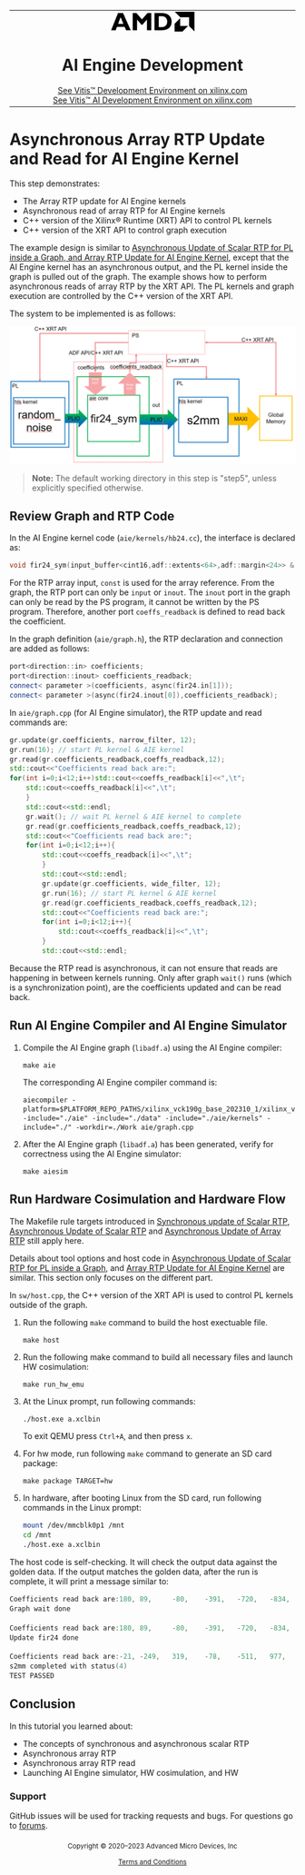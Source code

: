 ﻿<table class="sphinxhide" width="100%">
 <tr width="100%">
    <td align="center"><img src="https://raw.githubusercontent.com/Xilinx/Image-Collateral/main/xilinx-logo.png" width="30%"/><h1>AI Engine Development</h1>
    <a href="https://www.xilinx.com/products/design-tools/vitis.html">See Vitis™ Development Environment on xilinx.com</br></a>
    <a href="https://www.xilinx.com/products/design-tools/vitis/vitis-ai.html">See Vitis™ AI Development Environment on xilinx.com</a>
    </td>
 </tr>
</table>

# Asynchronous Array RTP Update and Read for AI Engine Kernel

This step demonstrates:

* The Array RTP update for AI Engine kernels
* Asynchronous read of array RTP for AI Engine kernels
* C++ version of the Xilinx® Runtime (XRT) API to control PL kernels
* C++ version of the XRT API to control graph execution

The example design is similar to [Asynchronous Update of Scalar RTP for PL inside a Graph, and Array RTP Update for AI Engine Kernel](./step4_async_aie_array.md), except that the AI Engine kernel has an asynchronous output, and the PL kernel inside the graph is pulled out of the graph. The example shows how to perform asynchronous reads of array RTP by the XRT API. The PL kernels and graph execution are controlled by the C++ version of the XRT API.

The system to be implemented is as follows:

![missing image](./images/figure9.PNG)

>**Note:** The default working directory in this step is "step5", unless explicitly specified otherwise.

## Review Graph and RTP Code

In the AI Engine kernel code (`aie/kernels/hb24.cc`), the interface is declared as:

```cpp
void fir24_sym(input_buffer<cint16,adf::extents<64>,adf::margin<24>> & iwin, output_buffer<cint16,adf::extents<64>> & owin,  const int32(&coeffs)[12], int32(&coeffs_readback)[12]);
```

For the RTP array input, `const` is used for the array reference. From the graph, the RTP port can only be `input` or `inout`. The `inout` port in the graph can only be read by the PS program, it cannot be written by the PS program. Therefore, another port `coeffs_readback` is defined to read back the coefficient.

In the graph definition (`aie/graph.h`), the RTP declaration and connection are added as follows:

```cpp
port<direction::in> coefficients;
port<direction::inout> coefficients_readback;
connect< parameter >(coefficients, async(fir24.in[1]));
connect< parameter >(async(fir24.inout[0]),coefficients_readback);
```

In `aie/graph.cpp` (for AI Engine simulator), the RTP update and read commands are:

```cpp
gr.update(gr.coefficients, narrow_filter, 12);
gr.run(16); // start PL kernel & AIE kernel
gr.read(gr.coefficients_readback,coeffs_readback,12);
std::cout<<"Coefficients read back are:";
for(int i=0;i<12;i++)std::cout<<coeffs_readback[i]<<",\t";
    std::cout<<coeffs_readback[i]<<",\t";
    }
    std::cout<<std::endl;
    gr.wait(); // wait PL kernel & AIE kernel to complete
    gr.read(gr.coefficients_readback,coeffs_readback,12);
    std::cout<<"Coefficients read back are:";
    for(int i=0;i<12;i++){
        std::cout<<coeffs_readback[i]<<",\t";
        }
        std::cout<<std::endl;
        gr.update(gr.coefficients, wide_filter, 12);
        gr.run(16); // start PL kernel & AIE kernel
        gr.read(gr.coefficients_readback,coeffs_readback,12);
        std::cout<<"Coefficients read back are:";
        for(int i=0;i<12;i++){
            std::cout<<coeffs_readback[i]<<",\t";
        }
        std::cout<<std::endl;
```

Because the RTP read is asynchronous, it can not ensure that reads are happening in between kernels running. Only after graph `wait()` runs (which is a synchronization point), are the coefficients updated and can be read back.

## Run AI Engine Compiler and AI Engine Simulator

1. Compile the AI Engine graph (`libadf.a`) using the AI Engine compiler:

   ```
   make aie
   ```

   The corresponding AI Engine compiler command is:

   ```
   aiecompiler -platform=$PLATFORM_REPO_PATHS/xilinx_vck190g_base_202310_1/xilinx_vck190_base_202310_1.xpfm -include="./aie" -include="./data" -include="./aie/kernels" -include="./" -workdir=./Work aie/graph.cpp
   ```

2. After the AI Engine graph (`libadf.a`) has been generated, verify for correctness using the AI Engine simulator:

   ```
   make aiesim
   ```

## Run Hardware Cosimulation and Hardware Flow

The Makefile rule targets introduced in [Synchronous update of Scalar RTP](./step1_sync_scalar.md), [Asynchronous Update of Scalar RTP](./step2_async_scalar.md) and [Asynchronous Update of Array RTP](./step3_async_array.md) still apply here.

Details about tool options and host code in [Asynchronous Update of Scalar RTP for PL inside a Graph](./step2_async_scalar.md), and [Array RTP Update for AI Engine Kernel](./step4_async_aie_array.md) are similar. This section only focuses on the different part.

In `sw/host.cpp`, the C++ version of the XRT API is used to control PL kernels outside of the graph.

1. Run the following `make` command to build the host exectuable file.

   ```
   make host
   ```

2. Run the following make command to build all necessary files and launch HW cosimulation:

   ```
   make run_hw_emu
   ```

3. At the Linux prompt, run following commands:

   ```bash
   ./host.exe a.xclbin
   ```

    To exit QEMU press `Ctrl+A`, and then press `x`.

4. For hw mode, run following `make` command to generate an SD card package:

   ```
   make package TARGET=hw
   ```

5. In hardware, after booting Linux from the SD card, run following commands in the Linux prompt:

   ```bash
   mount /dev/mmcblk0p1 /mnt
   cd /mnt
   ./host.exe a.xclbin
   ```

The host code is self-checking. It will check the output data against the golden data. If the output matches the golden data, after the run is complete, it will print a message similar to:

```cpp
Coefficients read back are:180, 89,     -80,    -391,   -720,   -834,   -478,   505,    2063,   3896,   5535,   6504,
Graph wait done

Coefficients read back are:180, 89,     -80,    -391,   -720,   -834,   -478,   505,    2063,   3896,   5535,   6504,
Update fir24 done

Coefficients read back are:-21, -249,   319,    -78,    -511,   977,    -610,   -844,   2574,   -2754,  -1066,  18539,
s2mm completed with status(4)
TEST PASSED
```

## Conclusion

In this tutorial you learned about:

* The concepts of synchronous and asynchronous scalar RTP
* Asynchronous array RTP
* Asynchronous array RTP read
* Launching AI Engine simulator, HW cosimulation, and HW

### Support

GitHub issues will be used for tracking requests and bugs. For questions go to [forums](http://forums.xilinx.com/).

<p class="sphinxhide" align="center"><sub>Copyright © 2020–2023 Advanced Micro Devices, Inc</sub></p>

<p class="sphinxhide" align="center"><sup><a href="https://www.amd.com/en/corporate/copyright">Terms and Conditions</a></sup></p>
